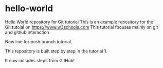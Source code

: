 # hello-world
Hello World repository for Git tutorial
This is an example repository for the Git tutoial on https://www.w3schools.com
This tutorial focuses mainly on git and github interaction

New line for push branch tutorial.

This repository is built step by step in the tutorial 1.

It now includes steps from GitHub!
